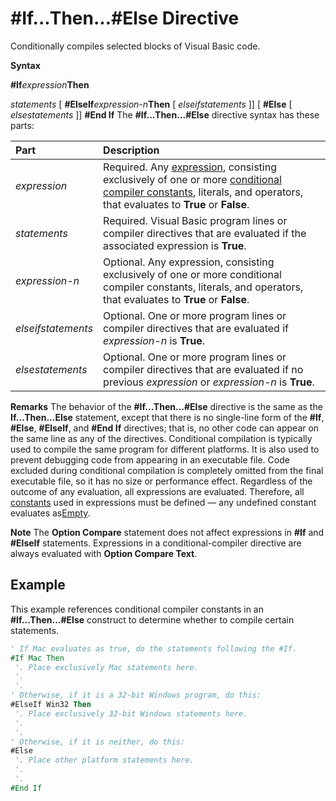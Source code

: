 
# #If...Then...#Else Directive

Conditionally compiles selected blocks of Visual Basic code.

 **Syntax**

 **#If**_expression_**Then**

 _statements_
[ **#ElseIf**_expression-n_**Then**
[ _elseifstatements_ ]]
[ **#Else**
[ _elsestatements_ ]]
 **#End If**
The  **#If...Then...#Else** directive syntax has these parts:


|**Part**|**Description**|
|:-----|:-----|
| _expression_|Required. Any [expression](b8bdf64f-5920-1ae9-16d0-b26d09524a30.md), consisting exclusively of one or more [conditional compiler constants](b8bdf64f-5920-1ae9-16d0-b26d09524a30.md), literals, and operators, that evaluates to  **True** or **False**.|
| _statements_|Required. Visual Basic program lines or compiler directives that are evaluated if the associated expression is  **True**.|
| _expression-n_|Optional. Any expression, consisting exclusively of one or more conditional compiler constants, literals, and operators, that evaluates to  **True** or **False**.|
| _elseifstatements_|Optional. One or more program lines or compiler directives that are evaluated if  _expression-n_ is **True**.|
| _elsestatements_|Optional. One or more program lines or compiler directives that are evaluated if no previous  _expression_ or _expression-n_ is **True**.|
 **Remarks**
The behavior of the  **#If...Then...#Else** directive is the same as the **If...Then...Else** statement, except that there is no single-line form of the **#If**, **#Else**, **#ElseIf**, and **#End If** directives; that is, no other code can appear on the same line as any of the directives. Conditional compilation is typically used to compile the same program for different platforms. It is also used to prevent debugging code from appearing in an executable file. Code excluded during conditional compilation is completely omitted from the final executable file, so it has no size or performance effect.
Regardless of the outcome of any evaluation, all expressions are evaluated. Therefore, all [constants](b8bdf64f-5920-1ae9-16d0-b26d09524a30.md) used in expressions must be defined — any undefined constant evaluates as[Empty](b8bdf64f-5920-1ae9-16d0-b26d09524a30.md).

 **Note**  The  **Option Compare** statement does not affect expressions in **#If** and **#ElseIf** statements. Expressions in a conditional-compiler directive are always evaluated with **Option Compare Text**.


## Example

This example references conditional compiler constants in an  **#If...Then...#Else** construct to determine whether to compile certain statements.


```vb
' If Mac evaluates as true, do the statements following the #If. 
#If Mac Then 
 '. Place exclusively Mac statements here. 
 '. 
 '. 
' Otherwise, if it is a 32-bit Windows program, do this: 
#ElseIf Win32 Then 
 '. Place exclusively 32-bit Windows statements here. 
 '. 
 '. 
' Otherwise, if it is neither, do this: 
#Else 
 '. Place other platform statements here. 
 '. 
 '. 
#End If
```

